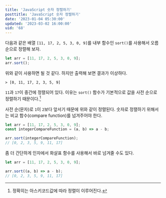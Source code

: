 ```yaml
---
title: 'JavaScript 숫자 정렬하기'
posttitle: 'JavaScript 숫자 정렬하기'
date: '2023-01-04 05:30:00'
updated: '2023-03-02 16:00:00'
uid: '68'
---
```


다음과 같은 배열 `[11, 17, 2, 5, 3, 0, 9]`를 내부 함수인 `sort()`를 사용해서 오름 순으로 정렬해 보자.

```js
let arr = [11, 17, 2, 5, 3, 0, 9];
arr.sort();
```

위와 같이 사용하면 될 것 같다. 하지만 출력해 보면 결과가 이상하다.

```text
> [0, 11, 17, 2, 3, 5, 9]
```

`11`과 `17`이 중간에 정렬되어 있다. 이유는 `sort()` 함수가 기본적으로 값을 사전 순으로 정렬하기 때문이다.[^a]

사전 순(문자)로 `1`이 `2`보다 앞서기 때문에 위와 같이 정렬된다. 숫자로 정렬하기 위해서는 비교 함수(compare function)를 넘겨주어야 한다.

```js
let arr = [11, 17, 2, 5, 3, 0, 9];
const integerCompareFunction = (a, b) => a - b;

arr.sort(integerCompareFunction);
// [0, 2, 3, 5, 9, 11, 17]
```

좀 더 간단하게 인자에서 화살표 함수를 사용해서 바로 넘겨줄 수도 있다.

```js
let arr = [11, 17, 2, 5, 3, 0, 9];

arr.sort((a, b) => a - b);
// [0, 2, 3, 5, 9, 11, 17]
```

[^a]: 정확히는 아스키코드값에 따라 정렬이 이루어진다.
